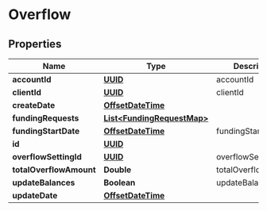 
# Overflow

## Properties
Name | Type | Description | Notes
------------ | ------------- | ------------- | -------------
**accountId** | [**UUID**](UUID.md) | accountId | 
**clientId** | [**UUID**](UUID.md) | clientId | 
**createDate** | [**OffsetDateTime**](OffsetDateTime.md) |  |  [optional]
**fundingRequests** | [**List&lt;FundingRequestMap&gt;**](FundingRequestMap.md) |  |  [optional]
**fundingStartDate** | [**OffsetDateTime**](OffsetDateTime.md) | fundingStartDate |  [optional]
**id** | [**UUID**](UUID.md) |  |  [optional]
**overflowSettingId** | [**UUID**](UUID.md) | overflowSettingId |  [optional]
**totalOverflowAmount** | **Double** | totalOverflowAmount | 
**updateBalances** | **Boolean** | updateBalances |  [optional]
**updateDate** | [**OffsetDateTime**](OffsetDateTime.md) |  |  [optional]



